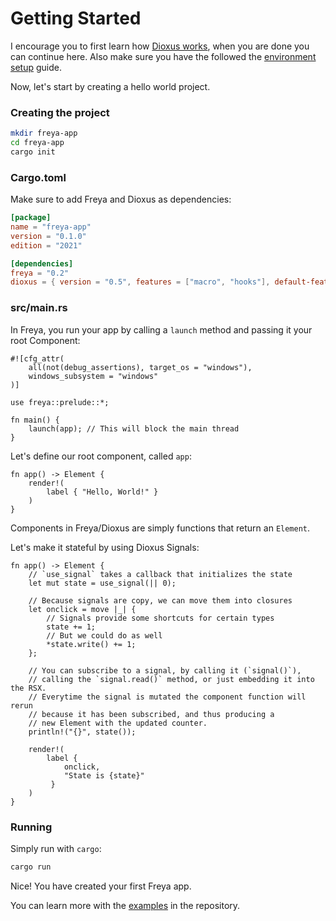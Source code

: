 # Getting Started

I encourage you to first learn how [Dioxus works](https://dioxuslabs.com/learn/0.5/guide/your_first_component), when you are done you can continue here. Also make sure you have the followed the [environment setup](../setup.html) guide.

Now, let's start by creating a hello world project.

### Creating the project

```sh
mkdir freya-app
cd freya-app
cargo init
```

### Cargo.toml

Make sure to add Freya and Dioxus as dependencies:

```toml
[package]
name = "freya-app"
version = "0.1.0"
edition = "2021"

[dependencies]
freya = "0.2"
dioxus = { version = "0.5", features = ["macro", "hooks"], default-features = false }
```

### src/main.rs

In Freya, you run your app by calling a `launch` method and passing it your root Component:

```rust, no_run
#![cfg_attr(
    all(not(debug_assertions), target_os = "windows"),
    windows_subsystem = "windows"
)]

use freya::prelude::*;

fn main() {
    launch(app); // This will block the main thread
}
```

Let's define our root component, called `app`:

```rust, no_run
fn app() -> Element {
    render!(
        label { "Hello, World!" }
    )
}
```

Components in Freya/Dioxus are simply functions that return an `Element`.

Let's make it stateful by using Dioxus Signals:

```rust, no_run
fn app() -> Element {
    // `use_signal` takes a callback that initializes the state
    let mut state = use_signal(|| 0); 

    // Because signals are copy, we can move them into closures
    let onclick = move |_| {
        // Signals provide some shortcuts for certain types
        state += 1;
        // But we could do as well
        *state.write() += 1;
    };

    // You can subscribe to a signal, by calling it (`signal()`), 
    // calling the `signal.read()` method, or just embedding it into the RSX.
    // Everytime the signal is mutated the component function will rerun
    // because it has been subscribed, and thus producing a 
    // new Element with the updated counter.
    println!("{}", state());

    render!(
        label { 
            onclick,
            "State is {state}"
         }
    )
}
```

### Running
Simply run with `cargo`:

```sh
cargo run
```

Nice! You have created your first Freya app. 

You can learn more with the [examples](https://github.com/marc2332/freya/tree/main/examples) in the repository.
